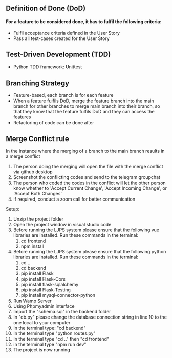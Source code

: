 ## Definition of Done (DoD)
#### For a feature to be considered done, it has to fulfil the following criteria:
* Fulfil acceptance criteria defined in the User Story
* Pass all test-cases created for the User Story
## Test-Driven Development (TDD)
* Python TDD framework: Unittest
## Branching Strategy
* Feature-based, each branch is for each feature
* When a feature fulfils DoD, merge the feature branch into the main branch for other branches to merge main branch into their branch, so that they know that the feature fulfils DoD and they can access the features
* Refactoring of code can be done after
## Merge Conflict rule
In the instance where the merging of a branch to the main branch results in a merge conflict
1. The person doing the merging will open the file with the merge conflict via github desktop
2. Screenshot the conflicting codes and send to the telegram groupchat
3. The person who coded the codes in the conflict will let the other person know whether to 'Accept Current Change', 'Accept Incoming Change', or 'Accept Both Changes'
4. If required, conduct a zoom call for better communication

Setup: 
1. Unzip the project folder
2. Open the project window in visual studio code
3. Before running the LJPS system please ensure that the following vue libraries are installed.
    Run these commands in the terminal:
    1. cd frontend
    2. npm install 
4. Before running the LJPS system please ensure that the following python libraries are installed.
    Run these commands in the terminal:
    1. cd ..
    2. cd backend
    3. pip install Flask
    4. pip install Flask-Cors
    5. pip install flask-sqlalchemy
    6. pip install Flask-Testing
    7. pip install mysql-connector-python
5. Run Wamp Server
6. Using Phpmyadmin interface
7. Import the "schema.sql" in the backend folder
8. In "db.py" please change the database connection string in line 10 to the one local to your computer
9. In the terminal type: "cd backend" 
10. In the terminal type "python routes.py"
11. In the terminal type "cd .." then "cd frontend"
12. in the terminal type "npm run dev"
13. The project is now running 
